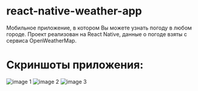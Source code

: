 # react-native-weather-app
Мобильное приложение, в котором Вы можете узнать погоду в любом городе. Проект реализован на React Native, данные о погоде взяты с сервиса OpenWeatherMap. 

# Скриншоты приложения:
![image 1](https://github.com/kirillshapovalovv/react-native-weather-app/src/assets/img/screen1.jpg)
![image 2](https://github.com/kirillshapovalovv/react-native-weather-app/src/assets/img/screen2.jpg)
![image 3](https://github.com/kirillshapovalovv/react-native-weather-app/src/assets/img/screen3.jpg)
